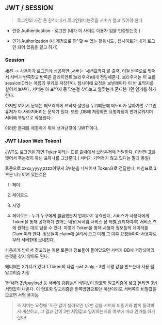 ## JWT / SESSION

> 로그인의 가장 큰 원칙: 내가 로그인했다는것을 서버거 알고 있어야 한다

- 인증 Authentication - 로그인
(내가 이 사이트 이용자 임을 인증받는것 ) 

- 인가 Authorization
(내 계정으로'만' 할 수 있는 활동시도 , 웹사이트가 내가 로그인 되어 있음을 알고 허가)

### Session
세션 -> 사용자가 로그인에 성공하면 ,서버는 '세션표딱지'를 출력, 이걸 반쪽으로 찢어서 서버가 반쪽갖고 반쪽은 클라이언트(브라우저)에게 전달해준다.
브라우저는 이 표를 sessionID라는 이름의 쿠키로 저장한다.
웹사이에 요청을 보낼떄마다 이 반 표딱지를 실어서 보낸다. 서버는 이 표딱지 중 맞는걸 찾아보고 알맞는게 존재한다면 인가를 허가한다.

하지만 여기서 문제는 메모리위에 표딱지 절반을 두기떄문에 메모리가 날아가면 로그인 유저가 다 사라져버리는 문제가 있다.
또한 ,DB에 저장하면 요청과정이 번거로워지며 서버에 부담으로 작용한다.

이러한 문제를 해결하기 위해 생겨난것이 'JWT'이다.

### JWT (Json Web Token)

JWT도 로그인을 하면 Token이라는 표를 출력에서 브라우저에 전달한다.
이번엔 표를 찢어서 주는것이 아닌 표하나를 그냥준다.( 서버가 기억하지 않고 있다는 말과 동일)

토큰으로 xxxx,yyyy,zzzz이렇게 3부분을 나뉘어져 Token으로 전달한다.
마침표로 3부분 나누어져 있는것은
1. 헤더
2. 페이로드 
3. 서명 

2. 페이로드 : 누가 누구에게 발급했는지 언제까지 유효한지, 서비스가 사용자에게 Token을 통해 공개하기 원하는 내용(닉네임,서비스 상 레벨,관리자여부) 
  서비스 측에 원하는 대로 담을 수 있다. 이렇게 Token을 통해 사용자 정보등의 데이터를 Claim이라 한다 .정보들이 claim에 실려서 오고 이게 그 이후 요청들마다 사용자로부터 서버한테 보내진다.



사용자가 받아서 갖고있는 이런 토큰에 정보들이 들어있으면 서버가 DB에 저장되어있는것을 찾지 않아도 된다.

헤더에는 2가지가 있다 
1.Token의 타임 -jwt 
2.alg - 3번 서명 값을 만드는데 사용 될 알고리즘 지정

1번헤더 2번payload 등 서버에 감춰놓은 비밀값이 암호화 알고리즘에 넣고 돌리면 3번 서명값이 나온다. 
이 암호화 알고리즘은 한쪽방향으로만 계산이되도 서버쪽의 비밀값을 모르면 서명 불가능

> 즉 서버는 요청에 '토큰'값이 실려오면 1,2번 값을 서버의 비밀키와 함께 돌려봐서 계산하고, 그 결과 값이 3번 서명값고 일치하는지의 여부에 따라 인가를 허가한다!
